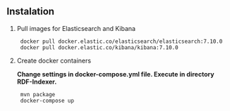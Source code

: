 ## Instalation
1. Pull images for Elasticsearch and Kibana

	    docker pull docker.elastic.co/elasticsearch/elasticsearch:7.10.0
	    docker pull docker.elastic.co/kibana/kibana:7.10.0


2. Create docker containers

    **Change settings in docker-compose.yml file. Execute in directory RDF-Indexer.**

	    mvn package
		docker-compose up

##